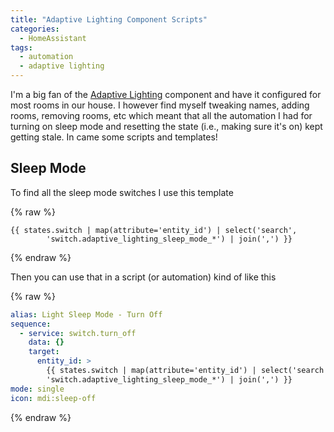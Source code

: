 ```yaml
---
title: "Adaptive Lighting Component Scripts"
categories:
  - HomeAssistant
tags:
  - automation
  - adaptive lighting
---
```


I'm a big fan of the [Adaptive Lighting](https://github.com/basnijholt/adaptive-lighting) component and have it configured for most rooms in our house. I however find myself tweaking names, adding rooms, removing rooms, etc which meant that all the automation I had for turning on sleep mode and resetting the state (i.e., making sure it's on) kept getting stale. In came some scripts and templates!

## Sleep Mode

To find all the sleep mode switches I use this template

{% raw %}
```text
{{ states.switch | map(attribute='entity_id') | select('search',
        'switch.adaptive_lighting_sleep_mode_*') | join(',') }}
```
{% endraw %}

Then you can use that in a script (or automation) kind of like this

{% raw %}
```yaml
alias: Light Sleep Mode - Turn Off
sequence:
  - service: switch.turn_off
    data: {}
    target:
      entity_id: >
        {{ states.switch | map(attribute='entity_id') | select('search',
        'switch.adaptive_lighting_sleep_mode_*') | join(',') }}
mode: single
icon: mdi:sleep-off

```
{% endraw %}
